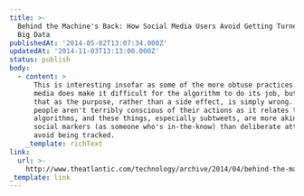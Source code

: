 ```yaml
---
title: >-
  Behind the Machine's Back: How Social Media Users Avoid Getting Turned Into
  Big Data
publishedAt: '2014-05-02T13:07:34.000Z'
updatedAt: '2014-11-03T13:13:00.000Z'
status: publish
body:
  - content: >
      This is interesting insofar as some of the more obtuse practices on social
      media does make it difficult for the algorithm to do its job, but framing
      that as the purpose, rather than a side effect, is simply wrong. Most
      people aren't terribly conscious of their actions as it relates to
      algorithms, and these things, especially subtweets, are more akin to
      social markers (as someone who's in-the-know) than deliberate attempts to
      avoid being tracked.
    _template: richText
link:
  url: >-
    http://www.theatlantic.com/technology/archive/2014/04/behind-the-machines-back-how-social-media-users-avoid-getting-turned-into-big-data/360416/
_template: link
---
```


